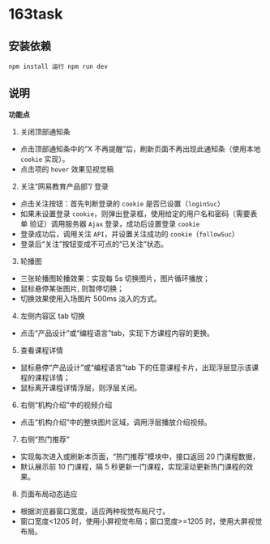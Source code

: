 # 163task
## 安装依赖
`npm install
 运行
 npm run dev`
## 说明
**功能点**
1. 关闭顶部通知条
* 点击顶部通知条中的“X 不再提醒”后，刷新页面不再出现此通知条（使用本地
`cookie` 实现）。
* 点击项的 `hover` 效果见视觉稿
2.  关注“网易教育产品部”/ 登录
* 点击关注按钮：首先判断登录的 `cookie` 是否已设置（`loginSuc`）
*  如果未设置登录 `cookie`，则弹出登录框，使用给定的用户名和密码（需要表单
验证）调用服务器 `Ajax` 登录，成功后设置登录 `cookie`
*  登录成功后，调用关注 `API`，并设置关注成功的 `cookie`（`followSuc`）
*  登录后“关注”按钮变成不可点的“已关注”状态。
3.   轮播图
* 三张轮播图轮播效果：实现每 5s 切换图片，图片循环播放；
* 鼠标悬停某张图片, 则暂停切换；
* 切换效果使用入场图片 500ms 淡入的方式。
4.  左侧内容区 tab  切换
  * 点击“产品设计”或“编程语言”tab，实现下方课程内容的更换。
5.  查看课程详情
  * 鼠标悬停“产品设计”或“编程语言”tab 下的任意课程卡片，出现浮层显示该课
  程的课程详情；
  * 鼠标离开课程详情浮层，则浮层关闭。
6.  右侧“机构介绍”中的视频介绍
  * 点击“机构介绍”中的整块图片区域，调用浮层播放介绍视频。
7.  右侧“热门推荐”
  * 实现每次进入或刷新本页面，“热门推荐”模块中，接口返回 20 门课程数据，
  * 默认展示前 10 门课程，隔 5 秒更新一门课程，实现滚动更新热门课程的效果。
8.  页面布局动态适应
  * 根据浏览器窗口宽度，适应两种视觉布局尺寸。
  * 窗口宽度<1205 时，使用小屏视觉布局；窗口宽度>=1205 时，使用大屏视觉布局。
